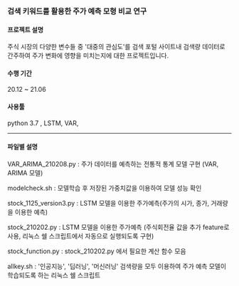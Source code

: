 ### 검색 키워드를 활용한 주가 예측 모형 비교 연구

#### 프로젝트 설명

주식 시장의 다양한 변수들 중 '대중의 관심도'를 검색 포털 사이트내 검색량 데이터로 간주하여 주가 변화에 영향을 미치는지에 대한 프로젝트입니다. 

#### 수행 기간 

20.12 ~ 21.06

#### 사용툴

python 3.7 , LSTM, VAR, 

---
#### 파일별 설명 

VAR_ARIMA_210208.py : 주가 데이터를 예측하는 전통적 통계 모델 구현 (VAR, ARIMA 모델)

modelcheck.sh : 모델학습 후 저장된 가중치값을 이용하여 모델 성능 확인

stock_1125_version3.py : LSTM 모델을 이용한 주가예측(주가의 시가, 종가, 거래량을 이용한 예측)

stock_210202.py : LSTM 모델을 이용한 주가예측 (주식회전율 값을 추가 feature로 사용, 리눅스 쉘 스크립트에서 자동으로 실행되도록 구현)

stock_function.py : stock_210202.py 에서 필요한 계산 함수 모음

allkey.sh : '인공지능', '딥러닝', '머신러닝' 검색량을 모두 이용하여 주가 예측 모델이 학습되도록 하는 리눅스 쉘 스크립트


